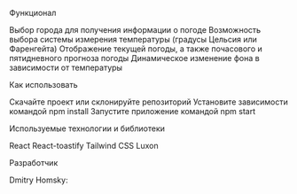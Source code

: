 Функционал

Выбор города для получения информации о погоде
Возможность выбора системы измерения температуры (градусы Цельсия или Фаренгейта)
Отображение текущей погоды, а также почасового и пятидневного прогноза погоды
Динамическое изменение фона в зависимости от температуры

Как использовать

Скачайте проект или склонируйте репозиторий
Установите зависимости командой npm install
Запустите приложение командой npm start

Используемые технологии и библиотеки

React
React-toastify
Tailwind CSS
Luxon

Разработчик

Dmitry Homsky:
